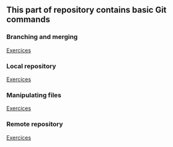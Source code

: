 ## This part of repository contains basic Git commands

### Branching and merging

[Exercices](Branching_and_merging.md)

### Local repository

[Exercices](Local_repository.md)

### Manipulating files

[Exercices](Manipulating_files.md)

### Remote repository

[Exercices](Remote_repository.md)